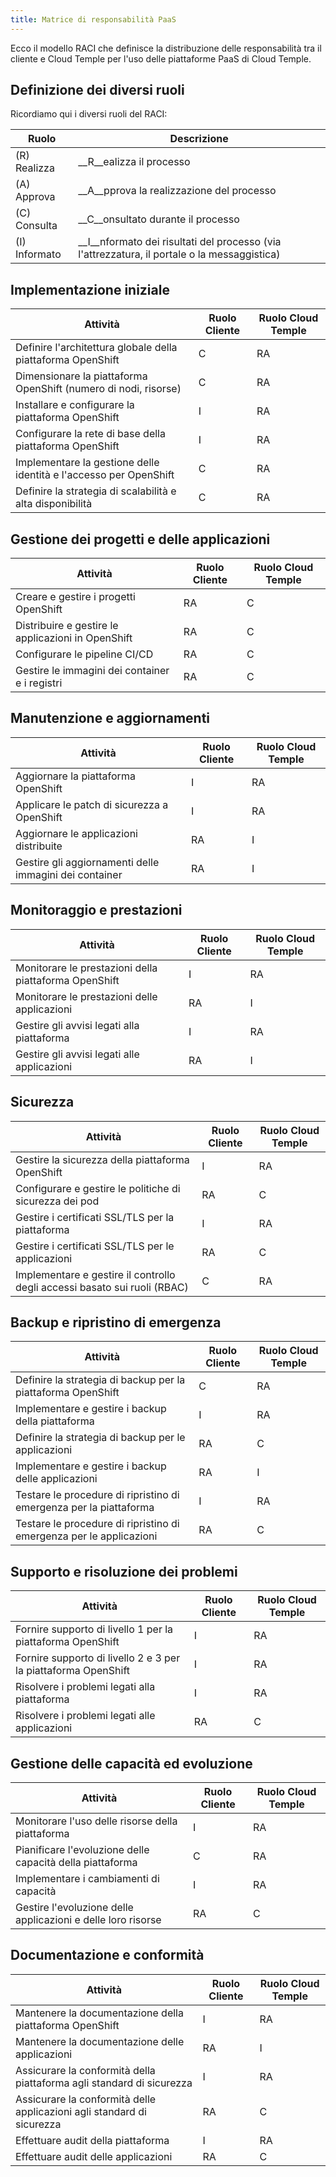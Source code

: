 ```yaml
---
title: Matrice di responsabilità PaaS
---
```


Ecco il modello RACI che definisce la distribuzione delle responsabilità tra il cliente e Cloud Temple per l'uso delle piattaforme PaaS di Cloud Temple.

## Definizione dei diversi ruoli

Ricordiamo qui i diversi ruoli del RACI:

| Ruolo        | Descrizione                                                                            |
| ------------ | -------------------------------------------------------------------------------------- |
| (R) Realizza | __R__ealizza il processo                                                               |
| (A) Approva  | __A__pprova la realizzazione del processo                                              |
| (C) Consulta | __C__onsultato durante il processo                                                     |
| (I) Informato| __I__nformato dei risultati del processo (via l'attrezzatura, il portale o la messaggistica) |

## Implementazione iniziale

| Attività                                                           | Ruolo Cliente | Ruolo Cloud Temple |
| ------------------------------------------------------------------ | ------------- | ------------------ |
| Definire l'architettura globale della piattaforma OpenShift        | C             | RA                 |
| Dimensionare la piattaforma OpenShift (numero di nodi, risorse)    | C             | RA                 |
| Installare e configurare la piattaforma OpenShift                  | I             | RA                 |
| Configurare la rete di base della piattaforma OpenShift            | I             | RA                 |
| Implementare la gestione delle identità e l'accesso per OpenShift  | C             | RA                 |
| Definire la strategia di scalabilità e alta disponibilità          | C             | RA                 |

## Gestione dei progetti e delle applicazioni

| Attività                                      | Ruolo Cliente | Ruolo Cloud Temple |
| --------------------------------------------- | ------------- | ------------------ |
| Creare e gestire i progetti OpenShift         | RA            | C                  |
| Distribuire e gestire le applicazioni in OpenShift | RA            | C                  |
| Configurare le pipeline CI/CD                 | RA            | C                  |
| Gestire le immagini dei container e i registri| RA            | C                  |

## Manutenzione e aggiornamenti

| Attività                                        | Ruolo Cliente | Ruolo Cloud Temple |
| ----------------------------------------------- | ------------- | ------------------ |
| Aggiornare la piattaforma OpenShift             | I             | RA                 |
| Applicare le patch di sicurezza a OpenShift     | I             | RA                 |
| Aggiornare le applicazioni distribuite          | RA            | I                  |
| Gestire gli aggiornamenti delle immagini dei container | RA            | I                  |

## Monitoraggio e prestazioni

| Attività                                              | Ruolo Cliente | Ruolo Cloud Temple |
| ----------------------------------------------------- | ------------- | ------------------ |
| Monitorare le prestazioni della piattaforma OpenShift | I             | RA                 |
| Monitorare le prestazioni delle applicazioni          | RA            | I                  |
| Gestire gli avvisi legati alla piattaforma            | I             | RA                 |
| Gestire gli avvisi legati alle applicazioni           | RA            | I                  |

## Sicurezza

| Attività                                                              | Ruolo Cliente | Ruolo Cloud Temple |
| --------------------------------------------------------------------- | ------------- | ------------------ |
| Gestire la sicurezza della piattaforma OpenShift                      | I             | RA                 |
| Configurare e gestire le politiche di sicurezza dei pod               | RA            | C                  |
| Gestire i certificati SSL/TLS per la piattaforma                      | I             | RA                 |
| Gestire i certificati SSL/TLS per le applicazioni                     | RA            | C                  |
| Implementare e gestire il controllo degli accessi basato sui ruoli (RBAC) | C             | RA                 |

## Backup e ripristino di emergenza

| Attività                                                                | Ruolo Cliente | Ruolo Cloud Temple |
| ----------------------------------------------------------------------- | ------------- | ------------------ |
| Definire la strategia di backup per la piattaforma OpenShift            | C             | RA                 |
| Implementare e gestire i backup della piattaforma                       | I             | RA                 |
| Definire la strategia di backup per le applicazioni                     | RA            | C                  |
| Implementare e gestire i backup delle applicazioni                      | RA            | I                  |
| Testare le procedure di ripristino di emergenza per la piattaforma      | I             | RA                 |
| Testare le procedure di ripristino di emergenza per le applicazioni     | RA            | C                  |

## Supporto e risoluzione dei problemi

| Attività                                                      | Ruolo Cliente | Ruolo Cloud Temple |
| ------------------------------------------------------------- | ------------- | ------------------ |
| Fornire supporto di livello 1 per la piattaforma OpenShift    | I             | RA                 |
| Fornire supporto di livello 2 e 3 per la piattaforma OpenShift| I             | RA                 |
| Risolvere i problemi legati alla piattaforma                  | I             | RA                 |
| Risolvere i problemi legati alle applicazioni                 | RA            | C                  |

## Gestione delle capacità ed evoluzione

| Attività                                                | Ruolo Cliente | Ruolo Cloud Temple |
| ------------------------------------------------------- | ------------- | ------------------ |
| Monitorare l'uso delle risorse della piattaforma        | I             | RA                 |
| Pianificare l'evoluzione delle capacità della piattaforma| C             | RA                 |
| Implementare i cambiamenti di capacità                  | I             | RA                 |
| Gestire l'evoluzione delle applicazioni e delle loro risorse | RA            | C                  |

## Documentazione e conformità

| Attività                                                    | Ruolo Cliente | Ruolo Cloud Temple |
| ----------------------------------------------------------- | ------------- | ------------------ |
| Mantenere la documentazione della piattaforma OpenShift     | I             | RA                 |
| Mantenere la documentazione delle applicazioni              | RA            | I                  |
| Assicurare la conformità della piattaforma agli standard di sicurezza | I             | RA                 |
| Assicurare la conformità delle applicazioni agli standard di sicurezza | RA            | C                  |
| Effettuare audit della piattaforma                          | I             | RA                 |
| Effettuare audit delle applicazioni                         | RA            | C                  |
